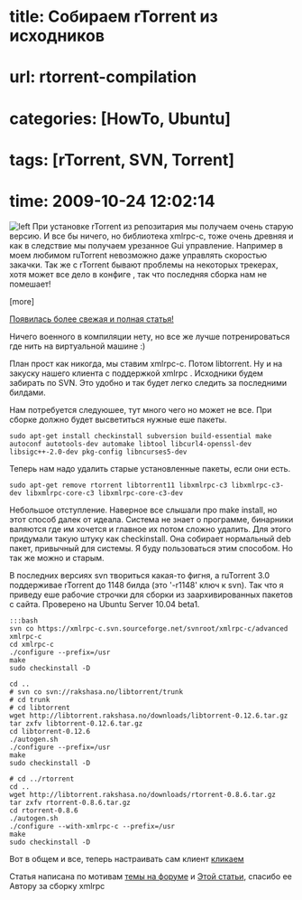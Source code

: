 # title: Собираем rTorrent из исходников
# url: rtorrent-compilation
# categories: [HowTo, Ubuntu]
# tags: [rTorrent, SVN, Torrent]
# time: 2009-10-24 12:02:14


![left](~transmission-logo.png)
При установке rTorrent из репозитария мы получаем очень старую версию. И все бы ничего, но библиотека xmlrpc-c, тоже очень древняя и как в следствие мы получаем урезанное Gui управление. Например в моем любимом ruTorrent невозможно даже управлять скоростью закачки. Так же с rTorrent бывают проблемы на некоторых трекерах, хотя может все дело в конфиге  , так что последняя сборка нам не помешает!

[more]

[Появилась более свежая и полная статья!](http://isudo.ru/2011/09/rtorrent-compilation-2/)

Ничего военного в компиляции нету, но все же лучше потренироваться где нить на виртуальной машине :)

План прост как никогда, мы ставим xmlrpc-c. Потом libtorrent. Ну и на закуску нашего клиента с поддержкой xmlrpc . Исходники будем забирать по SVN. Это удобно и так будет легко следить за последними билдами.

Нам потребуется следуюшее, тут много чего но может не все. При сборке должно будет высветиться нужные еше пакеты.

	sudo apt-get install checkinstall subversion build-essential make autoconf autotools-dev automake libtool libcurl4-openssl-dev libsigc++-2.0-dev pkg-config libncurses5-dev

Теперь нам надо удалить старые установленные пакеты, если они есть.

	sudo apt-get remove rtorrent libtorrent11 libxmlrpc-c3 libxmlrpc-c3-dev libxmlrpc-core-c3 libxmlrpc-core-c3-dev

Небольшое отступление. Наверное все слышали про make install, но этот способ далек от идеала. Система не знает о программе, бинарники валяются где им хочется и главное их потом сложно удалить. Для этого придумали такую штуку как checkinstall. Она собирает нормальный deb пакет, привычный для системы. Я буду пользоваться этим способом. Но так же можно и старым.

В последних версиях svn твориться какая-то фигня, а ruTorrent 3.0 поддерживае rTorrent до 1148 билда (это '-r1148'  ключ к svn). Так что я приведу еше рабочие строчки для сборки из заархивированных пакетов с сайта. Проверено на Ubuntu Server 10.04 beta1.

	:::bash
	svn co https://xmlrpc-c.svn.sourceforge.net/svnroot/xmlrpc-c/advanced xmlrpc-c
	cd xmlrpc-c
	./configure --prefix=/usr
	make
	sudo checkinstall -D

	cd ..
	# svn co svn://rakshasa.no/libtorrent/trunk
	# cd trunk
	# cd libtorrent
	wget http://libtorrent.rakshasa.no/downloads/libtorrent-0.12.6.tar.gz
	tar zxfv libtorrent-0.12.6.tar.gz
	cd libtorrent-0.12.6
	./autogen.sh
	./configure --prefix=/usr
	make
	sudo checkinstall -D

	# cd ../rtorrent
	cd ..
	wget http://libtorrent.rakshasa.no/downloads/rtorrent-0.8.6.tar.gz
	tar zxfv rtorrent-0.8.6.tar.gz
	cd rtorrent-0.8.6
	./autogen.sh
	./configure --with-xmlrpc-c --prefix=/usr
	make
	sudo checkinstall -D

Вот в общем и все, теперь настраивать сам клиент [кликаем](http://isudo.ru/2009/07/rutorrent-gui-for-rtorrent/)

Статья написана по мотивам [темы на форуме](http://forum.ubuntu.ru/index.php?topic=70377.0) и [Этой статьи](http://www.permlug.org/node/3941/), спасибо ее Автору за сборку xmlrpc
